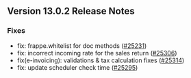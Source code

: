 ## Version 13.0.2 Release Notes

### Fixes
- fix: frappe.whitelist for doc methods ([#25231](https://github.com/frappe/shoperprime/pull/25231))
- fix: incorrect incoming rate for the sales return ([#25306](https://github.com/frappe/shoperprime/pull/25306))
- fix(e-invoicing): validations & tax calculation fixes ([#25314](https://github.com/frappe/shoperprime/pull/25314))
- fix: update scheduler check time ([#25295](https://github.com/frappe/shoperprime/pull/25295))
